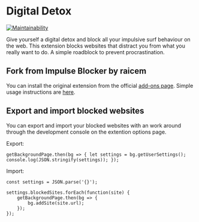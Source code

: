 # Digital Detox
[![Maintainability](https://api.codeclimate.com/v1/badges/07ae438cfe4556950bf8/maintainability)](https://codeclimate.com/github/glkx/impulse-blocker/maintainability)

Give yourself a digital detox and block all your impulsive surf behaviour on the web. This extension blocks websites that distract you from what you really want to do. A simple roadblock to prevent procrastination.

## Fork from Impulse Blocker by raicem
You can install the original extension from the official [add-ons page](https://addons.mozilla.org/en-US/firefox/addon/impulse-blocker/). Simple usage instructions are [here](http://raicem.github.io/2017/05/17/impulse-blocker-guide/).

## Export and import blocked websites
You can export and import your blocked websites with an work around through the development console on the extention options page.

Export:
```
getBackgroundPage.then(bg => { let settings = bg.getUserSettings(); console.log(JSON.stringify(settings)); });
```

Import:
```
const settings = JSON.parse('{}');

settings.blockedSites.forEach(function(site) {
	getBackgroundPage.then(bg => {
		bg.addSite(site.url);
	});
});
```
